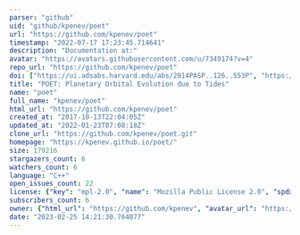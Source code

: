 ```yaml
---
parser: "github"
uid: "github/kpenev/poet"
url: "https://github.com/kpenev/poet"
timestamp: "2022-07-17 17:23:45.714641"
description: "Documentation at:"
avatar: "https://avatars.githubusercontent.com/u/7349174?v=4"
repo_url: "https://github.com/kpenev/poet"
doi: ["https://ui.adsabs.harvard.edu/abs/2014PASP..126..553P", "https://ui.adsabs.harvard.edu/abs/2014ascl.soft08005P/abstract"]
title: "POET: Planetary Orbital Evolution due to Tides"
name: "poet"
full_name: "kpenev/poet"
html_url: "https://github.com/kpenev/poet"
created_at: "2017-10-13T22:04:05Z"
updated_at: "2022-01-23T07:08:18Z"
clone_url: "https://github.com/kpenev/poet.git"
homepage: "https://kpenev.github.io/poet/"
size: 179216
stargazers_count: 6
watchers_count: 6
language: "C++"
open_issues_count: 22
license: {"key": "mpl-2.0", "name": "Mozilla Public License 2.0", "spdx_id": "MPL-2.0", "url": "https://api.github.com/licenses/mpl-2.0", "node_id": "MDc6TGljZW5zZTE0"}
subscribers_count: 6
owner: {"html_url": "https://github.com/kpenev", "avatar_url": "https://avatars.githubusercontent.com/u/7349174?v=4", "login": "kpenev", "type": "User"}
date: "2023-02-25 14:21:30.764077"
---
```

